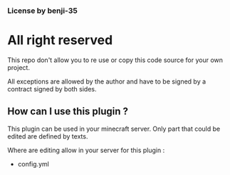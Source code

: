 ### License by benji-35

# All right reserved
This repo don't  allow you to re use or copy this code source for your own project.

All exceptions are allowed by the author and have to be signed by a contract signed by both sides.

## How can I use this plugin ?

This plugin can be used in your minecraft server.
Only part that could be edited are defined by texts.

Where are editing allow in your server for this plugin :
- config.yml
